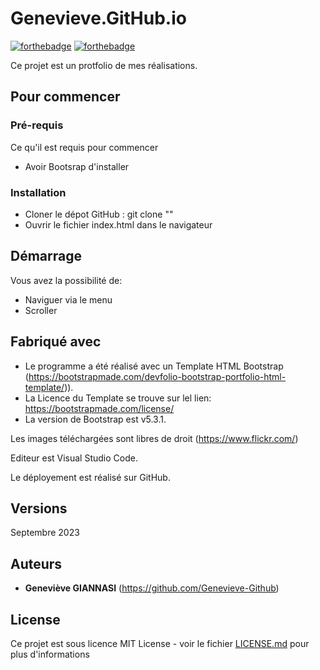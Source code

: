 # Genevieve.GitHub.io

[![forthebadge](http://forthebadge.com/images/badges/built-with-love.svg)](http://forthebadge.com)  [![forthebadge](http://forthebadge.com/images/badges/powered-by-electricity.svg)](http://forthebadge.com)

Ce projet est un protfolio de mes réalisations.

## Pour commencer



### Pré-requis

Ce qu'il est requis pour commencer

- Avoir Bootsrap d'installer

### Installation

* Cloner le dépot GitHub : git clone ""
* Ouvrir le fichier index.html dans le navigateur

## Démarrage

Vous avez la possibilité de:
- Naviguer via le menu
- Scroller

## Fabriqué avec

* Le programme a été réalisé avec un Template HTML Bootstrap (https://bootstrapmade.com/devfolio-bootstrap-portfolio-html-template/)).
* La Licence du Template se trouve sur lel lien: https://bootstrapmade.com/license/
* La version de Bootstrap est v5.3.1.

Les images téléchargées sont libres de droit (https://www.flickr.com/)

Editeur est Visual Studio Code.

Le déployement est réalisé sur GitHub.

## Versions

Septembre 2023

## Auteurs

* **Geneviève GIANNASI** (https://github.com/Genevieve-Github)

## License

Ce projet est sous licence MIT License - voir le fichier [LICENSE.md](LICENSE.md) pour plus d'informations

